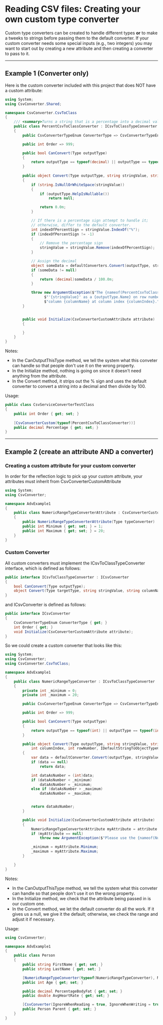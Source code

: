 # Reading CSV files:  Creating your own custom type converter

Custom type converters can be created to handle different types **or**  to make a tweeks to strings before passing them to the default converter.  If your custom converter needs some special inputs (e.g., two integers) you may want to start out by creating a new attribute and then creating a converter to pass to it.

---
## Example 1 (Converter only)
Here is the custom converter included with this project that does NOT have a custom attribute:
```c#
using System;
using CsvConverter.Shared;

namespace CsvConverter.CsvToClass
{
    /// <summary>Turns a string that is a percentage into a decimal value or throws an exception if the conversion fails.</summary>
    public class PercentCsvToClassConverter : ICsvToClassTypeConverter
    {
        public CsvConverterTypeEnum ConverterType => CsvConverterTypeEnum.CsvToClassType;

        public int Order => 999;

        public bool CanConvert(Type outputType)
        {
            return outputType == typeof(decimal) || outputType == typeof(decimal?);
        }
        
        public object Convert(Type outputType, string stringValue, string columnName, int columnIndex, int rowNumber, IDefaultStringToObjectTypeConverterManager defaultConverters)
        {
            if (string.IsNullOrWhiteSpace(stringValue))
            {
                if (outputType.HelpIsNullable())
                    return null;

                return 0.0m;
            }

            // If there is a percentage sign attempt to handle it; 
            // otherwise, differ to the default converter.
            int indexOfPercentSign = stringValue.IndexOf("%");
            if (indexOfPercentSign != -1)
            {
                // Remove the percentage sign
                stringValue = stringValue.Remove(indexOfPercentSign);
            }

            // Assign the decimal
            object someData = defaultConverters.Convert(outputType, stringValue, columnName, columnIndex, rowNumber);
            if (someData != null)
            {
                return (decimal)someData / 100.0m;
            }

            throw new ArgumentException($"The {nameof(PercentCsvToClassConverter)} converter cannot parse the string " +
                  $"'{stringValue}' as a {outputType.Name} on row number {rowNumber} in " +
                  $"column {columnName} at column index {columnIndex}.");
        }


        public void Initialize(CsvConverterCustomAttribute attribute)
        {

        }
    }
}
```

Notes:
- In the CanOutputThisType method, we tell the system what this conveter can handle so that people don't use it on the wrong property.
- In the Initialize method, nothing is going on since it doesn't need anything from the attribute.
- In the Convert method, it strips out the % sign and uses the default converter to convert a string into a decimal and then divide by 100.

Usage:
```c#
public class CsvServiceConverterTestClass
{
    public int Order { get; set; }
    
    [CsvConverterCustom(typeof(PercentCsvToClassConverter))]
    public decimal Percentage { get; set; }
}
```

---
## Example 2 (create an attribute AND a converter)

### Creating a custom attribute for your custom converter
In order for the reflection logic to pick up your custom attribute, your attributes must inherit from CsvConverterCustomAttribute
```C#
using System;
using CsvConverter;

namespace AdvExample1
{
    public class NumericRangeTypeConverterAttribute : CsvConverterCustomAttribute
    {
        public NumericRangeTypeConverterAttribute(Type typeConverter) : base(typeConverter) { }
        public int Minimum { get; set; } = 1;
        public int Maximum { get; set; } = 20;
    }
}
```

### Custom Converter
All custom converters must implement the ICsvToClassTypeConverter interface, which is defined as follows:
```C#
public interface ICsvToClassTypeConverter : ICsvConverter
{
	bool CanConvert(Type outputType);
	object Convert(Type targetType, string stringValue, string columnName, int columnIndex, int rowNumber, IDefaultStringToObjectTypeConverterManager defaultConverters);	
}
```
and ICsvConverter is defined as follows:
```c#
public interface ICsvConverter
{
    CsvConverterTypeEnum ConverterType { get; }
    int Order { get; }
    void Initialize(CsvConverterCustomAttribute attribute);
}
```

So we could create a custom converter that looks like this:
```c#
using System;
using CsvConverter;
using CsvConverter.CsvToClass;

namespace AdvExample1
{
    public class NumericRangeTypeConverter : ICsvToClassTypeConverter
    {
        private int _minimum = 0;
        private int _maximum = 20;

        public CsvConverterTypeEnum ConverterType => CsvConverterTypeEnum.CsvToClassType;

        public int Order => 999;

        public bool CanConvert(Type outputType)
        {
            return outputType == typeof(int) || outputType == typeof(int?);
        }

        public object Convert(Type outputType, string stringValue, string columnName,
            int columnIndex, int rowNumber, IDefaultStringToObjectTypeConverterManager defaultConverter)
        {
            var data = defaultConverter.Convert(outputType, stringValue, columnName, columnIndex, rowNumber);
            if (data == null)
                return data;

            int dataAsNumber = (int)data;
            if (dataAsNumber < _minimum)
                dataAsNumber = _minimum;
            else if (dataAsNumber > _maximum)
                dataAsNumber = _maximum;


            return dataAsNumber;
        }

        public void Initialize(CsvConverterCustomAttribute attribute)
        {
            NumericRangeTypeConverterAttribute myAttribute = attribute as NumericRangeTypeConverterAttribute;
            if (myAttribute == null)
                throw new ArgumentException($"Please use the {nameof(NumericRangeTypeConverterAttribute)} attribute with this converter!");

            _minimum = myAttribute.Minimum;
            _maximum = myAttribute.Maximum;
        }

    }
}
```

Notes:
- In the CanOutputThisType method, we tell the system what this conveter can handle so that people don't use it on the wrong property.
- In the Initialize method, we check that the attribute being passed in is our custom one.
- In the Convert method, we let the default converter do all the work.  If it gives us a null, we give it the default; otherwise, we check the range and adjust it if necessary.

Usage:
```C#
using CsvConverter;

namespace AdvExample1
{
    public class Person
    {
        public string FirstName { get; set; }
        public string LastName { get; set; }

        [NumericRangeTypeConverter(typeof(NumericRangeTypeConverter), Minimum = 1, Maximum = 50)]
        public int Age { get; set; }

        public decimal PercentageBodyFat { get; set; }
        public double AvgHeartRate { get; set; }

        [CsvConverter(IgnoreWhenReading = true, IgnoreWhenWriting = true)]
        public Person Parent { get; set; }
    }
}
```